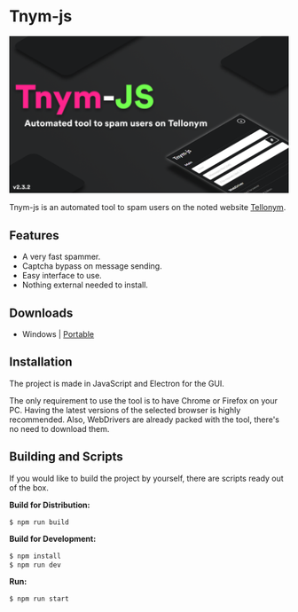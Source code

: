 # Tnym-js

![thumbnail](assets/thumbnail.png)

Tnym-js is an automated tool to spam users on the noted website [Tellonym](https://tellonym.me/).

## Features

- A very fast spammer.
- Captcha bypass on message sending.
- Easy interface to use.
- Nothing external needed to install.

## Downloads

- Windows | [Portable](https://github.com/FedeIlLeone/Tnym-js/releases/latest/download/Tnym-js.exe)

## Installation

The project is made in JavaScript and Electron for the GUI.

The only requirement to use the tool is to have Chrome or Firefox on your PC. Having the latest versions of the selected browser is highly recommended. Also, WebDrivers are already packed with the tool, there's no need to download them.

## Building and Scripts

If you would like to build the project by yourself, there are scripts ready out of the box.

**Build for Distribution:**
```shell
$ npm run build
```
**Build for Development:**
```shell
$ npm install
$ npm run dev
```
**Run:**
```shell
$ npm run start
```